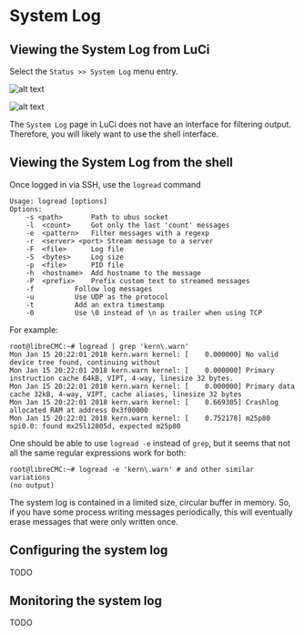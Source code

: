 # System Log

## Viewing the System Log from LuCi

Select the `Status >> System Log` menu entry.

![alt text](images/librecmc-luci-selecting-system-log.png "Selecting
 the System Log page in LuCi")

![alt text](images/librecmc-luci-system-log.png "The System Log page
 in LuCi")

The `System Log` page in LuCi does not have an interface for filtering
output. Therefore, you will likely want to use the shell interface.

## Viewing the System Log from the shell

Once logged in via SSH, use the `logread` command

```
Usage: logread [options]
Options:
    -s <path>		Path to ubus socket
    -l	<count>		Got only the last 'count' messages
    -e	<pattern>	Filter messages with a regexp
    -r	<server> <port>	Stream message to a server
    -F	<file>		Log file
    -S	<bytes>		Log size
    -p	<file>		PID file
    -h	<hostname>	Add hostname to the message
    -P	<prefix>	Prefix custom text to streamed messages
    -f			Follow log messages
    -u			Use UDP as the protocol
    -t			Add an extra timestamp
    -0			Use \0 instead of \n as trailer when using TCP
```

For example:

```
root@libreCMC:~# logread | grep 'kern\.warn'
Mon Jan 15 20:22:01 2018 kern.warn kernel: [    0.000000] No valid device tree found, continuing without
Mon Jan 15 20:22:01 2018 kern.warn kernel: [    0.000000] Primary instruction cache 64kB, VIPT, 4-way, linesize 32 bytes.
Mon Jan 15 20:22:01 2018 kern.warn kernel: [    0.000000] Primary data cache 32kB, 4-way, VIPT, cache aliases, linesize 32 bytes
Mon Jan 15 20:22:01 2018 kern.warn kernel: [    0.669305] Crashlog allocated RAM at address 0x3f00000
Mon Jan 15 20:22:01 2018 kern.warn kernel: [    0.752178] m25p80 spi0.0: found mx25l12805d, expected m25p80
```

One should be able to use `logread -e` instead of `grep`, but it seems
that not all the same regular expressions work for both:

```
root@libreCMC:~# logread -e 'kern\.warn' # and other similar variations
(no output)
```

The system log is contained in a limited size, circular buffer in
memory. So, if you have some process writing messages periodically,
this will eventually erase messages that were only written once.

## Configuring the system log

TODO

## Monitoring the system log

TODO
